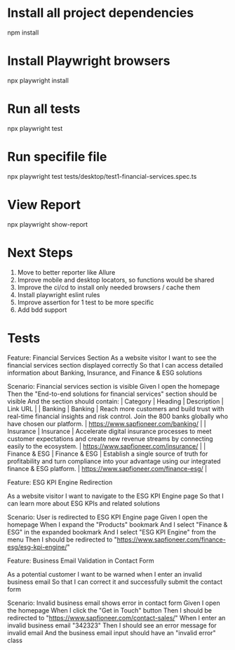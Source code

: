 # Install all project dependencies

npm install

# Install Playwright browsers

npx playwright install

# Run all tests

npx playwright test

# Run specifile file

npx playwright test tests/desktop/test1-financial-services.spec.ts

# View Report

npx playwright show-report

# Next Steps

1. Move to better reporter like Allure
2. Improve mobile and desktop locators, so functions would be shared
3. Improve the ci/cd to install only needed browsers / cache them
4. Install playwright eslint rules
5. Improve assertion for 1 test to be more specific
6. Add bdd support

# Tests

Feature: Financial Services Section
As a website visitor
I want to see the financial services section displayed correctly
So that I can access detailed information about Banking, Insurance, and Finance & ESG solutions

Scenario: Financial services section is visible
Given I open the homepage
Then the "End-to-end solutions for financial services" section should be visible
And the section should contain:
| Category | Heading | Description | Link URL |
| Banking | Banking | Reach more customers and build trust with real-time financial insights and risk control. Join the 800 banks globally who have chosen our platform. | https://www.sapfioneer.com/banking/ |
| Insurance | Insurance | Accelerate digital insurance processes to meet customer expectations and create new revenue streams by connecting easily to the ecosystem. | https://www.sapfioneer.com/insurance/ |
| Finance & ESG | Finance & ESG | Establish a single source of truth for profitability and turn compliance into your advantage using our integrated finance & ESG platform. | https://www.sapfioneer.com/finance-esg/ |

Feature: ESG KPI Engine Redirection

As a website visitor
I want to navigate to the ESG KPI Engine page
So that I can learn more about ESG KPIs and related solutions

Scenario: User is redirected to ESG KPI Engine page
Given I open the homepage
When I expand the "Products" bookmark
And I select "Finance & ESG" in the expanded bookmark
And I select "ESG KPI Engine" from the menu
Then I should be redirected to "https://www.sapfioneer.com/finance-esg/esg-kpi-engine/"

Feature: Business Email Validation in Contact Form

As a potential customer
I want to be warned when I enter an invalid business email
So that I can correct it and successfully submit the contact form

Scenario: Invalid business email shows error in contact form
Given I open the homepage
When I click the "Get in Touch" button
Then I should be redirected to "https://www.sapfioneer.com/contact-sales/"
When I enter an invalid business email "342323"
Then I should see an error message for invalid email
And the business email input should have an "invalid error" class
